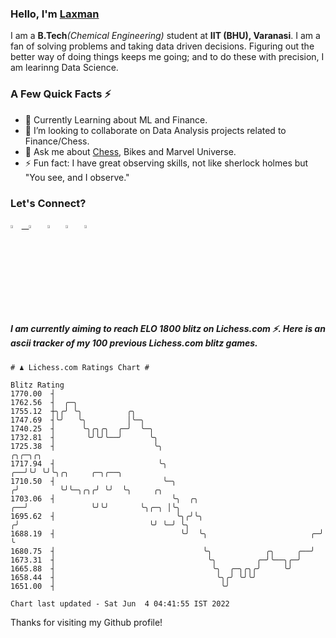  ### Hello, I'm [Laxman](https://laxman-lakhan.github.io)

I am a **B.Tech**_(Chemical Engineering)_ student at **IIT (BHU), Varanasi**. I am a fan of solving problems and taking data driven decisions. Figuring out the better way of doing things keeps me going; and to do these with precision, I am learinng Data Science.

### A Few Quick Facts ⚡️

- 🧐 Currently Learning about ML and Finance.
- 👯 I’m looking to collaborate on Data Analysis projects related to Finance/Chess.
- 💬 Ask me about [Chess](https://lichess.org/@/YourKingIsInDanger), Bikes and Marvel Universe.
- ⚡️ Fun fact: I have great observing skills, not like sherlock holmes but "You see, and I observe."

### Let's Connect?

<a href="mailto:laxmansingh.lakhan@gmail.com"> <img src="https://img.icons8.com/fluent/48/000000/gmail.png" width="3.5%"/> &nbsp;
[<img src="https://img.icons8.com/color/48/000000/linkedin.png" width="3.5%"/>](https://www.linkedin.com/in/laxman-lakhan/)  &nbsp;
[<img src="https://img.icons8.com/fluent/48/000000/facebook-new.png" width="3.5%"/>](https://www.facebook.com/s.laxmanlakhan/)  &nbsp;
[<img src="https://img.icons8.com/fluent/48/000000/instagram-new.png" width="3.5%"/>](https://www.instagram.com/laxman.lakhan/)  &nbsp;
[<img src="https://img.icons8.com/color/48/000000/twitter.png" width="3.5%"/>](https://twitter.com/laxman__lakhan)  &nbsp;

  
  ##### I am currently aiming to reach ELO 1800 blitz on Lichess.com ⚡. Here is an ascii tracker of my 100 previous Lichess.com blitz games.

  ```
  # ♟︎ Lichess.com Ratings Chart #
  
  Blitz Rating
 1770.00  ┤
 1762.56  ┤  ╭─╮
 1755.12  ┼╮╭╯ ╰╮          ╭╮
 1747.69  ┤╰╯   ╰╮         │╰─╮
 1740.25  ┤      ╰╮╭╮╭╮  ╭─╯  ╰─╮
 1732.81  ┤       ╰╯╰╯╰──╯      ╰╮
 1725.38  ┤                      ╰╮                                           ╭╮╭─╮╭╮
 1717.94  ┤                       ╰╮                                       ╭──╯╰╯ ╰╯╰╮╭╮     ╭─╮╭──╮
 1710.50  ┤                        ╰─╮                                    ╭╯         ╰╯╰─╮╭╮╭╯ ╰╯  ╰╮     ╭╮
 1703.06  ┤                          ╰╮  ╭╮                            ╭──╯              ╰╯╰╯       ╰╮╭─╮ │╰╮
 1695.62  ┤                           ╰╮╭╯╰╮                          ╭╯                             ╰╯ ╰─╯ ╰╮
 1688.19  ┤                            ╰╯  ╰╮                       ╭─╯                                      ╰
 1680.75  ┤                                 ╰╮            ╭╮     ╭──╯
 1673.31  ┤                                  ╰╮         ╭─╯╰──╮╭─╯
 1665.88  ┤                                   ╰╮  ╭─╮╭╮╭╯     ╰╯
 1658.44  ┤                                    ╰╮╭╯ ╰╯╰╯
 1651.00  ┤                                     ╰╯

Chart last updated - Sat Jun  4 04:41:55 IST 2022  
  ```
  
  
Thanks for visiting my Github profile!
